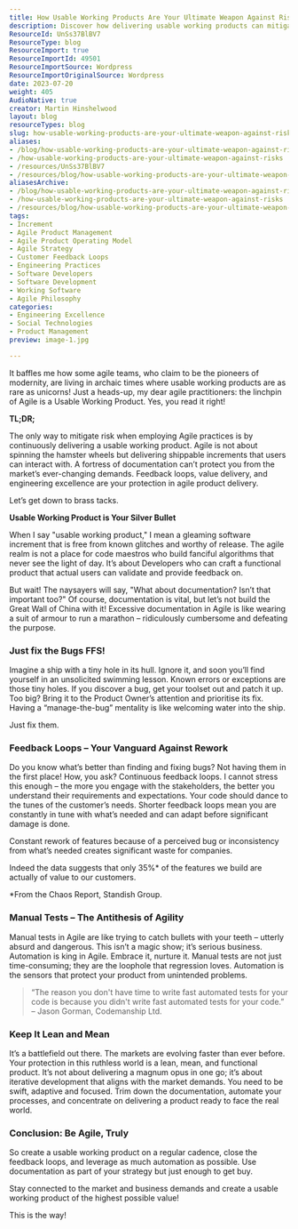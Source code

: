 ```yaml
---
title: How Usable Working Products Are Your Ultimate Weapon Against Risks
description: Discover how delivering usable working products can mitigate risks in Agile practices. Embrace feedback loops and automation for true agility!
ResourceId: UnSs37BlBV7
ResourceType: blog
ResourceImport: true
ResourceImportId: 49501
ResourceImportSource: Wordpress
ResourceImportOriginalSource: Wordpress
date: 2023-07-20
weight: 405
AudioNative: true
creator: Martin Hinshelwood
layout: blog
resourceTypes: blog
slug: how-usable-working-products-are-your-ultimate-weapon-against-risks
aliases:
- /blog/how-usable-working-products-are-your-ultimate-weapon-against-risks
- /how-usable-working-products-are-your-ultimate-weapon-against-risks
- /resources/UnSs37BlBV7
- /resources/blog/how-usable-working-products-are-your-ultimate-weapon-against-risks
aliasesArchive:
- /blog/how-usable-working-products-are-your-ultimate-weapon-against-risks
- /how-usable-working-products-are-your-ultimate-weapon-against-risks
- /resources/blog/how-usable-working-products-are-your-ultimate-weapon-against-risks
tags:
- Increment
- Agile Product Management
- Agile Product Operating Model
- Agile Strategy
- Customer Feedback Loops
- Engineering Practices
- Software Developers
- Software Development
- Working Software
- Agile Philosophy
categories:
- Engineering Excellence
- Social Technologies
- Product Management
preview: image-1.jpg

---
```

It baffles me how some agile teams, who claim to be the pioneers of modernity, are living in archaic times where usable working products are as rare as unicorns! Just a heads-up, my dear agile practitioners: the linchpin of Agile is a Usable Working Product. Yes, you read it right!

**TL;DR;**

The only way to mitigate risk when employing Agile practices is by continuously delivering a usable working product. Agile is not about spinning the hamster wheels but delivering shippable increments that users can interact with. A fortress of documentation can’t protect you from the market’s ever-changing demands. Feedback loops, value delivery, and engineering excellence are your protection in agile product delivery.

Let’s get down to brass tacks.

**Usable Working Product is Your Silver Bullet**

When I say "usable working product," I mean a gleaming software increment that is free from known glitches and worthy of release. The agile realm is not a place for code maestros who build fanciful algorithms that never see the light of day. It’s about Developers who can craft a functional product that actual users can validate and provide feedback on.

But wait! The naysayers will say, "What about documentation? Isn’t that important too?" Of course, documentation is vital, but let’s not build the Great Wall of China with it! Excessive documentation in Agile is like wearing a suit of armour to run a marathon – ridiculously cumbersome and defeating the purpose.

### **Just fix the Bugs FFS!**

Imagine a ship with a tiny hole in its hull. Ignore it, and soon you’ll find yourself in an unsolicited swimming lesson. Known errors or exceptions are those tiny holes. If you discover a bug, get your toolset out and patch it up. Too big? Bring it to the Product Owner’s attention and prioritise its fix. Having a “manage-the-bug” mentality is like welcoming water into the ship.

Just fix them.

### **Feedback Loops – Your Vanguard Against Rework**

Do you know what’s better than finding and fixing bugs? Not having them in the first place! How, you ask? Continuous feedback loops. I cannot stress this enough – the more you engage with the stakeholders, the better you understand their requirements and expectations. Your code should dance to the tunes of the customer’s needs. Shorter feedback loops mean you are constantly in tune with what’s needed and can adapt before significant damage is done.

Constant rework of features because of a perceived bug or inconsistency from what’s needed creates significant waste for companies.

Indeed the data suggests that only 35%\* of the features we build are actually of value to our customers.

\*From the Chaos Report, Standish Group.

### **Manual Tests – The Antithesis of Agility**

Manual tests in Agile are like trying to catch bullets with your teeth – utterly absurd and dangerous. This isn’t a magic show; it’s serious business. Automation is king in Agile. Embrace it, nurture it. Manual tests are not just time-consuming; they are the loophole that regression loves. Automation is the sensors that protect your product from unintended problems.

> “The reason you don't have time to write fast automated tests for your code is because you didn't write fast automated tests for your code.” – Jason Gorman, Codemanship Ltd.

### **Keep It Lean and Mean**

It’s a battlefield out there. The markets are evolving faster than ever before. Your protection in this ruthless world is a lean, mean, and functional product. It’s not about delivering a magnum opus in one go; it’s about iterative development that aligns with the market demands. You need to be swift, adaptive and focused. Trim down the documentation, automate your processes, and concentrate on delivering a product ready to face the real world.

### **Conclusion: Be Agile, Truly**

So create a usable working product on a regular cadence, close the feedback loops, and leverage as much automation as possible. Use documentation as part of your strategy but just enough to get buy.

Stay connected to the market and business demands and create a usable working product of the highest possible value!

This is the way!
